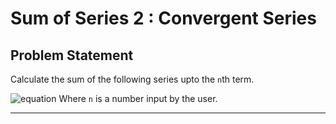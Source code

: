 # Sum of Series 2 : Convergent Series



Problem Statement
---

Calculate the sum of the following series upto the `n`th term.

![equation](https://www.calculushowto.com/wp-content/uploads/2022/03/gseries.png)
Where `n` is a number input by the user.

---
